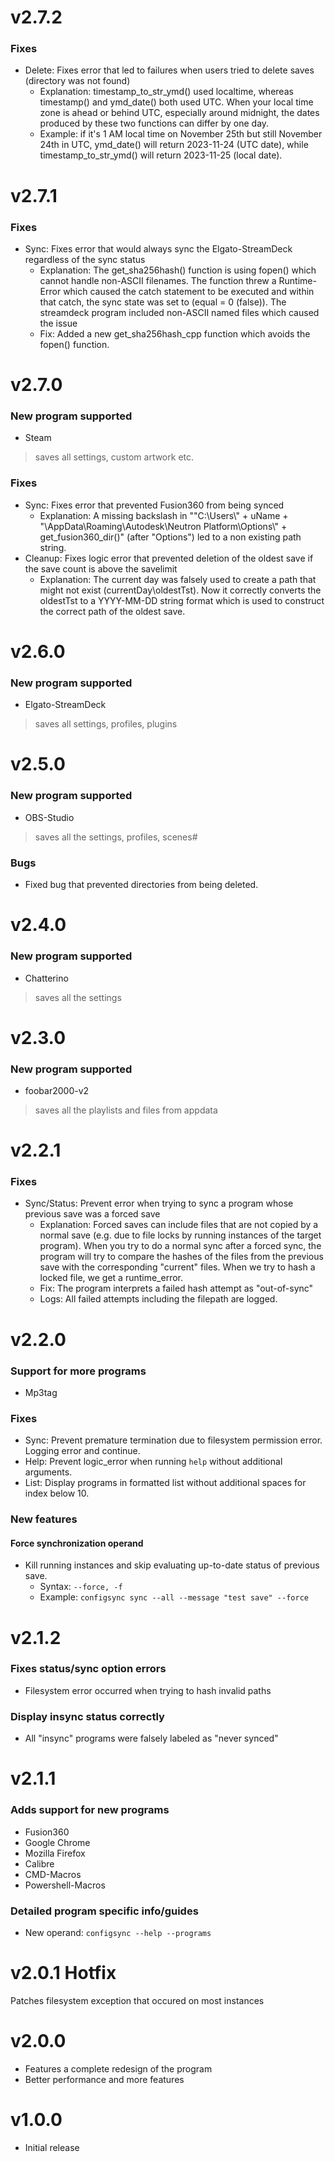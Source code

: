 # v2.7.2
### Fixes
- Delete: Fixes error that led to failures when users tried to delete saves (directory was not found)
    - Explanation: timestamp_to_str_ymd() used localtime, whereas timestamp() and ymd_date() both used UTC. When your local time zone is ahead or behind UTC, especially around midnight, the dates produced by these two functions can differ by one day.
    - Example: if it's 1 AM local time on November 25th but still November 24th in UTC, ymd_date() will return 2023-11-24 (UTC date), while timestamp_to_str_ymd() will return 2023-11-25 (local date).

# v2.7.1
### Fixes
- Sync: Fixes error that would always sync the Elgato-StreamDeck regardless of the sync status
    - Explanation: The get_sha256hash() function is using fopen() which cannot handle non-ASCII filenames. The function threw a Runtime-Error which caused the catch statement to be executed and within that catch, the sync state was set to (equal = 0 (false)). The streamdeck program included non-ASCII named files which caused the issue
    - Fix: Added a new get_sha256hash_cpp function which avoids the fopen() function.
    
# v2.7.0
### New program supported
- Steam
> saves all settings, custom artwork etc.

### Fixes
- Sync: Fixes error that prevented Fusion360 from being synced
    - Explanation: A missing backslash in ""C:\\Users\\" + uName + "\\AppData\\Roaming\\Autodesk\\Neutron Platform\\Options\\" + get_fusion360_dir()" (after "Options") led to a non existing path string.
- Cleanup: Fixes logic error that prevented deletion of the oldest save if the save count is above the savelimit
    - Explanation: The current day was falsely used to create a path that might not exist (currentDay\\oldestTst). Now it correctly converts the oldestTst to a YYYY-MM-DD string format which is used to construct the correct path of the oldest save.

# v2.6.0
### New program supported
- Elgato-StreamDeck
> saves all settings, profiles, plugins

# v2.5.0
### New program supported
- OBS-Studio
> saves all the settings, profiles, scenes#

### Bugs
- Fixed bug that prevented directories from being deleted.

# v2.4.0
### New program supported
- Chatterino
> saves all the settings

# v2.3.0
### New program supported
- foobar2000-v2
> saves all the playlists and files from appdata

# v2.2.1
### Fixes
- Sync/Status: Prevent error when trying to sync a program whose previous save was a forced save
    - Explanation: Forced saves can include files that are not copied by a normal save (e.g. due to file locks by running instances of the target program). When you try to do a normal sync after a forced sync, the program will try to compare the hashes of the files from the previous save with the corresponding "current" files. When we try to hash a locked file, we get a runtime_error.
    - Fix: The program interprets a failed hash attempt as "out-of-sync"
    - Logs: All failed attempts including the filepath are logged.

# v2.2.0
### Support for more programs
- Mp3tag
### Fixes
- Sync: Prevent premature termination due to filesystem permission error. Logging error and continue.
- Help: Prevent logic_error when running `help` without additional arguments.
- List: Display programs in formatted list without additional spaces for index below 10.
### New features
#### Force synchronization operand
- Kill running instances and skip evaluating up-to-date status of previous save.
    - Syntax: `--force, -f`
    - Example: `configsync sync --all --message "test save" --force`

# v2.1.2
### Fixes status/sync option errors
- Filesystem error occurred when trying to hash invalid paths
### Display insync status correctly
- All "insync" programs were falsely labeled as "never synced"

# v2.1.1
### Adds support for new programs
- Fusion360
- Google Chrome
- Mozilla Firefox
- Calibre
- CMD-Macros
- Powershell-Macros
### Detailed program specific info/guides
- New operand: `configsync --help --programs`

# v2.0.1 Hotfix
Patches filesystem exception that occured on most instances

# v2.0.0
- Features a complete redesign of the program
- Better performance and more features

# v1.0.0
- Initial release